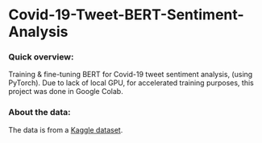# Covid-19-Tweet-BERT-Sentiment-Analysis


### Quick overview:
Training &amp; fine-tuning BERT for Covid-19 tweet sentiment analysis, (using PyTorch).
Due to lack of local GPU, for accelerated training purposes, this project was done in Google Colab.

### About the data:
The data is from a [Kaggle dataset](https://www.kaggle.com/datatattle/covid-19-nlp-text-classification).
